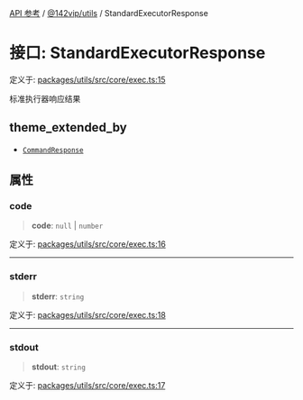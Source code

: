 [API 参考](../../../index.md) / [@142vip/utils](../index.md) / StandardExecutorResponse

# 接口: StandardExecutorResponse

定义于: [packages/utils/src/core/exec.ts:15](https://github.com/142vip/core-x/blob/b6807ccf6c96718daee70c368eee9968a0b34d48/packages/utils/src/core/exec.ts#L15)

标准执行器响应结果

## theme_extended_by

- [`CommandResponse`](CommandResponse.md)

## 属性

### code

> **code**: `null` \| `number`

定义于: [packages/utils/src/core/exec.ts:16](https://github.com/142vip/core-x/blob/b6807ccf6c96718daee70c368eee9968a0b34d48/packages/utils/src/core/exec.ts#L16)

***

### stderr

> **stderr**: `string`

定义于: [packages/utils/src/core/exec.ts:18](https://github.com/142vip/core-x/blob/b6807ccf6c96718daee70c368eee9968a0b34d48/packages/utils/src/core/exec.ts#L18)

***

### stdout

> **stdout**: `string`

定义于: [packages/utils/src/core/exec.ts:17](https://github.com/142vip/core-x/blob/b6807ccf6c96718daee70c368eee9968a0b34d48/packages/utils/src/core/exec.ts#L17)
